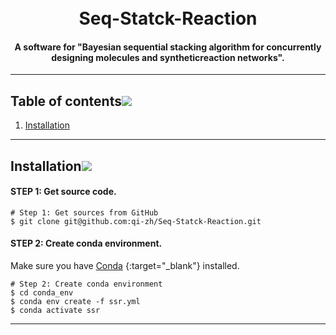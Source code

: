 <h1 align="center">
  <br>
  Seq-Statck-Reaction
  <br>
</h1>

<h4 align="center">A software for "Bayesian sequential stacking algorithm for concurrently designing molecules and syntheticreaction networks".</h4>

---

## Table of contents[![](./docs/img/pin.svg)](#table-of-contents)
1. [Installation](#installation)

---

## Installation[![](./docs/img/pin.svg)](#installation)

#### STEP 1: Get source code.
```shell
# Step 1: Get sources from GitHub
$ git clone git@github.com:qi-zh/Seq-Statck-Reaction.git
```
#### STEP 2: Create conda environment.

Make sure you have [Conda](https://docs.conda.io/projects/conda/en/latest/) {:target="_blank"} installed.
```shell
# Step 2: Create conda environment
$ cd conda_env
$ conda env create -f ssr.yml
$ conda activate ssr
```

---
